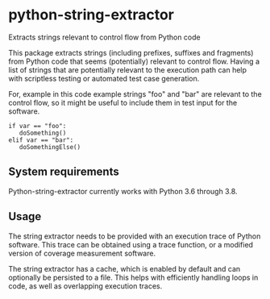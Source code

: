 # python-string-extractor

Extracts strings relevant to control flow from Python code

This package extracts strings (including prefixes, suffixes and fragments)
from Python code that seems (potentially) relevant to control flow. Having
a list of strings that are potentially relevant to the execution path can
help with scriptless testing or automated test case generation.

For, example in this code example strings "foo" and "bar" are relevant to
the control flow, so it might be useful to include them in test input for
the software.

```
if var == "foo":
   doSomething()
elif var == "bar":
   doSomethingElse()
```

## System requirements

Python-string-extractor currently works with Python 3.6 through 3.8.

## Usage

The string extractor needs to be provided with an execution trace of Python
software. This trace can be obtained using a trace function, or a modified
version of coverage measurement software.

The string extractor has a cache, which is enabled by default and can
optionally be persisted to a file. This helps with efficiently handling loops
in code, as well as overlapping execution traces.
